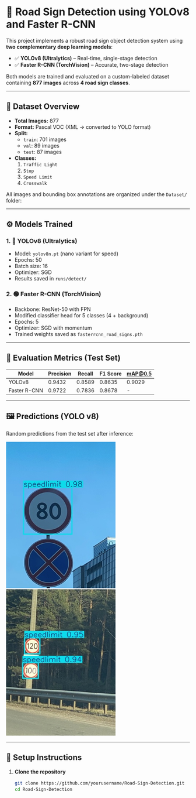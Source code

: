 # 🚦 Road Sign Detection using YOLOv8 and Faster R-CNN

This project implements a robust road sign object detection system using **two complementary deep learning models**:

- ✅ **YOLOv8 (Ultralytics)** – Real-time, single-stage detection  
- ✅ **Faster R-CNN (TorchVision)** – Accurate, two-stage detection

Both models are trained and evaluated on a custom-labeled dataset containing **877 images** across **4 road sign classes**.

---

## 📂 Dataset Overview

- **Total Images:** 877  
- **Format:** Pascal VOC (XML → converted to YOLO format)  
- **Split:**
  - `train`: 701 images
  - `val`: 89 images
  - `test`: 87 images  
- **Classes:**
  1. `Traffic Light`
  2. `Stop`
  3. `Speed Limit`
  4. `Crosswalk`

All images and bounding box annotations are organized under the `Dataset/` folder:


---

## ⚙️ Models Trained

### 1. 🔴 YOLOv8 (Ultralytics)
- Model: `yolov8n.pt` (nano variant for speed)
- Epochs: 50
- Batch size: 16
- Optimizer: SGD
- Results saved in `runs/detect/`

### 2. 🟢 Faster R-CNN (TorchVision)
- Backbone: ResNet-50 with FPN
- Modified classifier head for 5 classes (4 + background)
- Epochs: 5
- Optimizer: SGD with momentum
- Trained weights saved as `fasterrcnn_road_signs.pth`

---

## 🧪 Evaluation Metrics (Test Set)

| Model        | Precision | Recall | F1 Score | mAP@0.5 |
|--------------|-----------|--------|----------|---------|
| YOLOv8       | 0.9432    | 0.8589 |  0.8635  | 0.9029  |
| Faster R-CNN | 0.9722    | 0.7836 | 0.8678   | -       |

---

## 🖼️ Predictions (YOLO v8)

Random predictions from the test set after inference:

![sample1](assets/sample1.jpg)
![sample2](assets/sample2.jpg)

---

## 🚀 Setup Instructions

1. **Clone the repository**
   ```bash
   git clone https://github.com/yourusername/Road-Sign-Detection.git
   cd Road-Sign-Detection
